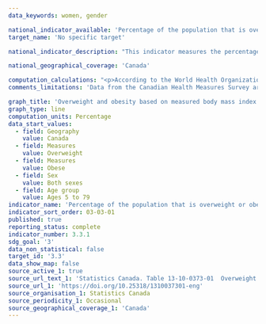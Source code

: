 ```yaml
---
data_keywords: women, gender

national_indicator_available: 'Percentage of the population that is overweight or obese'
target_name: 'No specific target'

national_indicator_description: "This indicator measures the percentage of the population that is overweight or obese. The indicator uses the body mass index (BMI) which is calculated by dividing the respondent's body weight (in kilograms) by their height (in metres) squared."

national_geographical_coverage: 'Canada'

computation_calculations: "<p>According to the World Health Organization (WHO) and Health Canada guidelines, the index for body weight classification for the population aged 18 and older is: <br>- less than 18.50 (underweight); <br>- 18.50 to 24.99 (normal weight); <br>- 25.00 to 29.99 (overweight); <br>- 30.00 to 34.99 (obese, class I); <br>- 35.00 to 39.99 (obese, class II); <br>- 40.00 or greater (obese, class III). <br><br>The population aged 5 to 17 is classified as 'overweight' or 'obese' according to age and sex specific cut-off points defined by the World Health Organization.</p>"
comments_limitations: 'Data from the Canadian Health Measures Survey are collected over a two-year period from a sample of approximately 5,700 respondents. Pregnant women are excluded.'

graph_title: 'Overweight and obesity based on measured body mass index'
graph_type: line
computation_units: Percentage
data_start_values:
  - field: Geography
    value: Canada
  - field: Measures
    value: Overweight
  - field: Measures
    value: Obese
  - field: Sex
    value: Both sexes
  - field: Age group
    value: Ages 5 to 79
indicator_name: 'Percentage of the population that is overweight or obese'
indicator_sort_order: 03-03-01
published: true
reporting_status: complete
indicator_number: 3.3.1
sdg_goal: '3'
data_non_statistical: false
target_id: '3.3'
data_show_map: false
source_active_1: true
source_url_text_1: 'Statistics Canada. Table 13-10-0373-01  Overweight and obesity based on measured body mass index, by age group and sex'
source_url_1: 'https://doi.org/10.25318/1310037301-eng'
source_organisation_1: Statistics Canada
source_periodicity_1: Occasional
source_geographical_coverage_1: 'Canada'
---
```

